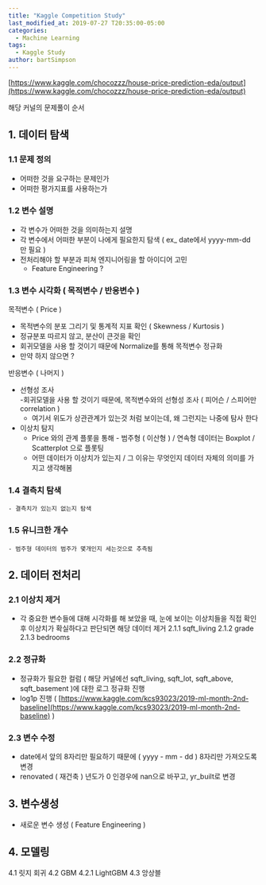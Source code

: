 ```yaml
---
title: "Kaggle Competition Study"
last_modified_at: 2019-07-27 T20:35:00-05:00
categories:
  - Machine Learning
tags:
  - Kaggle Study
author: bartSimpson
---
```


[https://www.kaggle.com/chocozzz/house-price-prediction-eda/output](https://www.kaggle.com/chocozzz/house-price-prediction-eda/output)

해당 커널의 문제풀이 순서

## 1. 데이터 탐색
### 1.1 문제 정의
- 어떠한 것을 요구하는 문제인가
- 어떠한 평가지표를 사용하는가

### 1.2 변수 설명
- 각 변수가 어떠한 것을 의미하는지 설명  
- 각 변수에서 어떠한 부분이 나에게 필요한지 탐색 ( ex_ date에서 yyyy-mm-dd 만 필요 )
- 전처리해야 할 부분과 피쳐 엔지니어링을 할 아이디어 고민
	- Feature Engineering ?

### 1.3 변수 시각화 ( 목적변수 / 반응변수 )
목적변수 ( Price )
- 목적변수의 분포 그리기 및 통계적 지표 확인 ( Skewness / Kurtosis )
- 정규분포 따르지 않고, 분산이 큰것을 확인
- 회귀모델을 사용 할 것이기 때문에 Normalize를 통해 목적변수 정규화
- 만약 하지 않으면 ?

반응변수 ( 나머지 )
- 선형성 조사  
	-회귀모델을 사용 할 것이기 때문에, 목적변수와의 선형성 조사 ( 피어슨 / 스피어만 correlation )
	- 여기서 위도가 상관관계가 있는것 처럼 보이는데, 왜 그런지는 나중에 탐사 한다
- 이상치 탐지
	- Price 와의 관계 플롯을 통해 - 범주형 ( 이산형 )  / 연속형 데이터는 Boxplot / Scatterplot 으로 플롯팅
	- 어떤 데이터가 이상치가 있는지 / 그 이유는 무엇인지 데이터 자체의 의미를 가지고 생각해봄

### 1.4 결측치 탐색
	- 결측치가 있는지 없는지 탐색

### 1.5 유니크한 개수
	- 범주형 데이터의 범주가 몇개인지 세는것으로 추측됨


## 2. 데이터 전처리
### 2.1 이상치 제거
- 각 중요한 변수들에 대해 시각화를 해 보았을 때, 눈에 보이는 이상치들을 직접 확인 후 이상치가 확실하다고 판단되면 해당 데이터 제거
	2.1.1 sqft_living
	2.1.2 grade
	2.1.3 bedrooms

### 2.2 정규화
- 정규화가 필요한 컬럼 ( 해당 커널에선 sqft_living, sqft_lot, sqft_above, sqft_basement )에 대한 로그 정규화 진행
- log1p 진행 ( [https://www.kaggle.com/kcs93023/2019-ml-month-2nd-baseline](https://www.kaggle.com/kcs93023/2019-ml-month-2nd-baseline) )

### 2.3 변수 수정
- date에서 앞의 8자리만 필요하기 때문에 ( yyyy - mm - dd ) 8자리만 가져오도록 변경
- renovated ( 재건축 ) 년도가 0 인경우에 nan으로 바꾸고, yr_built로 변경

## 3. 변수생성
- 새로운 변수 생성 ( Feature Engineering )

## 4. 모델링
4.1 릿지 회귀
4.2 GBM
	4.2.1 LightGBM
4.3 앙상블
